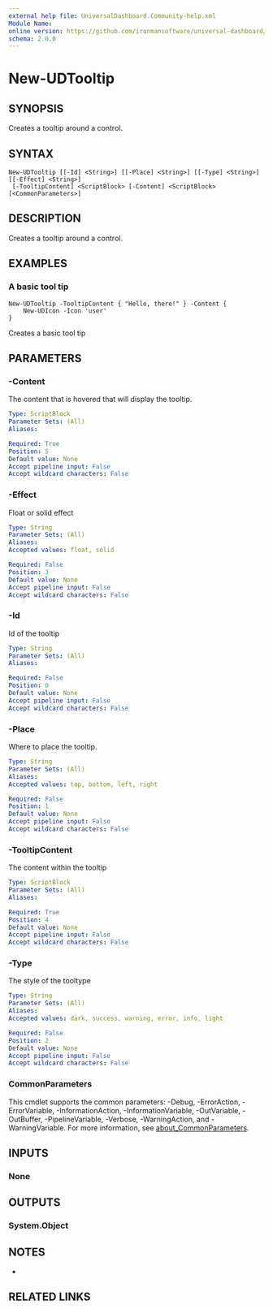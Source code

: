 ```yaml
---
external help file: UniversalDashboard.Community-help.xml
Module Name:
online version: https://github.com/ironmansoftware/universal-dashboard/blob/master/src/UniversalDashboard/Help/New-UDTextbox.md
schema: 2.0.0
---
```


# New-UDTooltip

## SYNOPSIS
Creates a tooltip around a control.

## SYNTAX

```
New-UDTooltip [[-Id] <String>] [[-Place] <String>] [[-Type] <String>] [[-Effect] <String>]
 [-TooltipContent] <ScriptBlock> [-Content] <ScriptBlock> [<CommonParameters>]
```

## DESCRIPTION
Creates a tooltip around a control.

## EXAMPLES

### A basic tool tip
```
New-UDTooltip -TooltipContent { "Hello, there!" } -Content { 
    New-UDIcon -Icon 'user'
}
```

Creates a basic tool tip

## PARAMETERS

### -Content
The content that is hovered that will display the tooltip.

```yaml
Type: ScriptBlock
Parameter Sets: (All)
Aliases:

Required: True
Position: 5
Default value: None
Accept pipeline input: False
Accept wildcard characters: False
```

### -Effect
Float or solid effect

```yaml
Type: String
Parameter Sets: (All)
Aliases:
Accepted values: float, solid

Required: False
Position: 3
Default value: None
Accept pipeline input: False
Accept wildcard characters: False
```

### -Id
Id of the tooltip

```yaml
Type: String
Parameter Sets: (All)
Aliases:

Required: False
Position: 0
Default value: None
Accept pipeline input: False
Accept wildcard characters: False
```

### -Place
Where to place the tooltip.

```yaml
Type: String
Parameter Sets: (All)
Aliases:
Accepted values: top, bottom, left, right

Required: False
Position: 1
Default value: None
Accept pipeline input: False
Accept wildcard characters: False
```

### -TooltipContent
The content within the tooltip

```yaml
Type: ScriptBlock
Parameter Sets: (All)
Aliases:

Required: True
Position: 4
Default value: None
Accept pipeline input: False
Accept wildcard characters: False
```

### -Type
The style of the tooltype

```yaml
Type: String
Parameter Sets: (All)
Aliases:
Accepted values: dark, success, warning, error, info, light

Required: False
Position: 2
Default value: None
Accept pipeline input: False
Accept wildcard characters: False
```

### CommonParameters
This cmdlet supports the common parameters: -Debug, -ErrorAction, -ErrorVariable, -InformationAction, -InformationVariable, -OutVariable, -OutBuffer, -PipelineVariable, -Verbose, -WarningAction, and -WarningVariable. For more information, see [about_CommonParameters](http://go.microsoft.com/fwlink/?LinkID=113216).

## INPUTS

### None
## OUTPUTS

### System.Object
## NOTES
*

## RELATED LINKS
